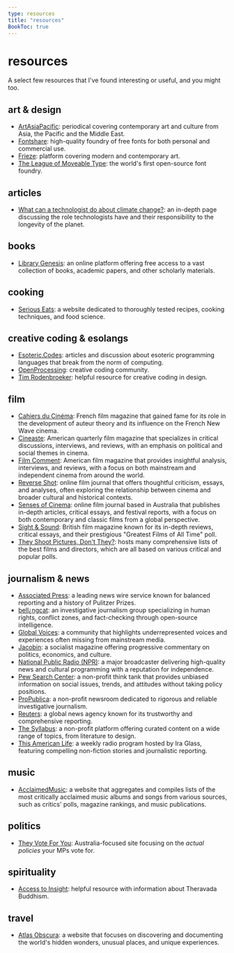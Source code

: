 ```yaml
---
type: resources
title: "resources"
BookToc: true
---
```


# resources

A select few resources that I've found interesting or useful, and you might too.

## art & design

- [ArtAsiaPacific](https://artasiapacific.com/): periodical covering contemporary art and culture from Asia, the Pacific and the Middle East.
- [Fontshare](https://www.fontshare.com/): high-quality foundry of free fonts for both personal and commercial use.
- [Frieze](https://www.frieze.com/): platform covering modern and contemporary art.
- [The League of Moveable Type](https://www.theleagueofmoveabletype.com/): the world's first open-source font foundry.

## articles

- [What can a technologist do about climate change?](https://worrydream.com/ClimateChange/): an in-depth page discussing the role technologists have and their responsibility to the longevity of the planet.

## books

- [Library Genesis](https://www.libgen.is/): an online platform offering free access to a vast collection of books, academic papers, and other scholarly materials.

## cooking

- [Serious Eats](https://www.seriouseats.com/): a website dedicated to thoroughly tested recipes, cooking techniques, and food science.

## creative coding & esolangs

- [Esoteric.Codes](https://esoteric.codes/): articles and discussion about esoteric programming languages that break from the norm of computing.
- [OpenProcessing](https://openprocessing.org/): creative coding community.
- [Tim Rodenbroeker](https://timrodenbroeker.de/): helpful resource for creative coding in design.

## film

- [Cahiers du Cinéma](https://www.cahiersducinema.com/): French film magazine that gained fame for its role in the development of auteur theory and its influence on the French New Wave cinema.
- [Cineaste](https://www.cineaste.com/): American quarterly film magazine that specializes in critical discussions, interviews, and reviews, with an emphasis on political and social themes in cinema.
- [Film Comment](https://www.filmcomment.com/): American film magazine that provides insightful analysis, interviews, and reviews, with a focus on both mainstream and independent cinema from around the world.
- [Reverse Shot](https://reverseshot.org/): online film journal that offers thoughtful criticism, essays, and analyses, often exploring the relationship between cinema and broader cultural and historical contexts.
- [Senses of Cinema](https://www.sensesofcinema.com/): online film journal based in Australia that publishes in-depth articles, critical essays, and festival reports, with a focus on both contemporary and classic films from a global perspective.
- [Sight & Sound](https://www.bfi.org.uk/sight-and-sound): British film magazine known for its in-depth reviews, critical essays, and their prestigious "Greatest Films of All Time" poll.
- [They Shoot Pictures, Don't They?](https://www.theyshootpictures.com/): hosts many comprehensive lists of the best films and directors, which are all based on various critical and popular polls.

## journalism & news

- [Associated Press](https://apnews.com/): a leading news wire service known for balanced reporting and a history of Pulitzer Prizes.
- [bell¿ngcat](https://www.bellingcat.com/): an investigative journalism group specializing in human rights, conflict zones, and fact-checking through open-source intelligence.
- [Global Voices](https://globalvoices.org/): a community that highlights underrepresented voices and experiences often missing from mainstream media.
- [Jacobin](https://jacobin.com/): a socialist magazine offering progressive commentary on politics, economics, and culture.
- [National Public Radio (NPR)](https://www.npr.org/): a major broadcaster delivering high-quality news and cultural programming with a reputation for independence.
- [Pew Search Center](https://www.pewresearch.org/): a non-profit think tank that provides unbiased information on social issues, trends, and attitudes without taking policy positions.
- [ProPublica](https://www.propublica.org/): a non-profit newsroom dedicated to rigorous and reliable investigative journalism.
- [Reuters](https://www.reuters.com/): a global news agency known for its trustworthy and comprehensive reporting.
- [The Syllabus](https://www.the-syllabus.com/): a non-profit platform offering curated content on a wide range of topics, from literature to design.
- [This American Life](https://www.thisamericanlife.org/): a weekly radio program hosted by Ira Glass, featuring compelling non-fiction stories and journalistic reporting.

## music

- [AcclaimedMusic](https://www.acclaimedmusic.net/): a website that aggregates and compiles lists of the most critically acclaimed music albums and songs from various sources, such as critics' polls, magazine rankings, and music publications.

## politics

- [They Vote For You](https://theyvoteforyou.org.au/): Australia-focused site focusing on the *actual policies* your MPs vote for.

## spirituality

- [Access to Insight](https://accesstoinsight.org/): helpful resource with information about Theravada Buddhism.

## travel

- [Atlas Obscura](https://www.atlasobscura.com/): a website that focuses on discovering and documenting the world's hidden wonders, unusual places, and unique experiences.